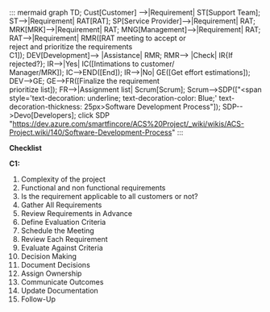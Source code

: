 ::: mermaid
 graph TD;
 Cust[Customer] -->|Requirement| ST[Support Team];
ST-->|Requirement| RAT[RAT];
SP[Service Provider]-->|Requirement| RAT;
MRK[MRK]-->|Requirement| RAT;
MNG[Management]-->|Requirement| RAT;
RAT-->|Requirement| RMR([RAT meeting to accept or<br> reject and prioritize the requirements<br>C1]);
 DEV[Development]--> |Assistance| RMR;
RMR--> |Check| IR{If <br>rejected?};
IR-->|Yes| IC([Intimations to customer/<br>Manager/MRK]);
IC-->END([End]);
IR-->|No| GE([Get effort estimations]);
DEV-->GE;
GE-->FR([Finalize the requirement <br>prioritize list]);
FR-->|Assignment list| Scrum[Scrum];
Scrum-->SDP(["<span style='text-decoration: underline; text-decoration-color: Blue;' text-decoration-thickness: 25px>Software Development Process</span>"]);
SDP-->Devo[Developers];
click SDP
"https://dev.azure.com/smartfincore/ACS%20Project/_wiki/wikis/ACS-Project.wiki/140/Software-Development-Process"
:::

**Checklist**

**C1:**
1. Complexity of the project
2. Functional and non functional requirements
3. Is the requirement applicable to all customers or not?
4. Gather All Requirements
5. Review Requirements in Advance
6. Define Evaluation Criteria
7. Schedule the Meeting
8. Review Each Requirement
9. Evaluate Against Criteria
10. Decision Making
11. Document Decisions
12. Assign Ownership
13. Communicate Outcomes
14. Update Documentation
15. Follow-Up
